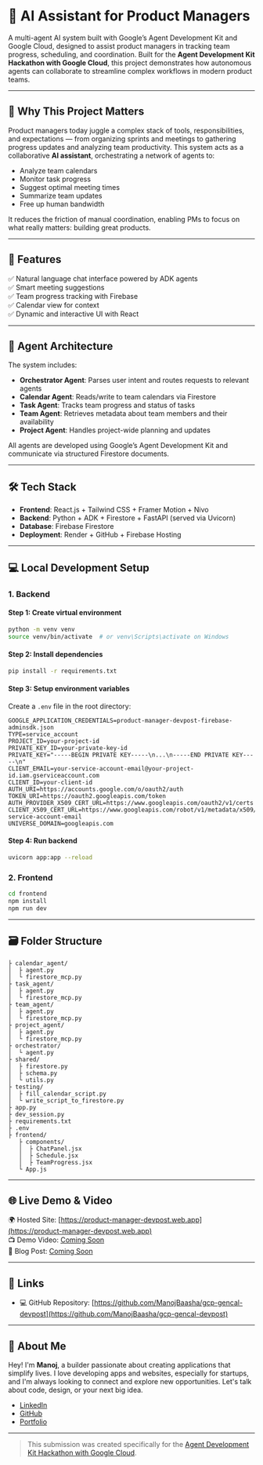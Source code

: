# 🧠 AI Assistant for Product Managers

A multi-agent AI system built with Google’s Agent Development Kit and Google Cloud, designed to assist product managers in tracking team progress, scheduling, and coordination. Built for the **Agent Development Kit Hackathon with Google Cloud**, this project demonstrates how autonomous agents can collaborate to streamline complex workflows in modern product teams.

---

## 🚀 Why This Project Matters

Product managers today juggle a complex stack of tools, responsibilities, and expectations — from organizing sprints and meetings to gathering progress updates and analyzing team productivity. This system acts as a collaborative **AI assistant**, orchestrating a network of agents to:

* Analyze team calendars
* Monitor task progress
* Suggest optimal meeting times
* Summarize team updates
* Free up human bandwidth

It reduces the friction of manual coordination, enabling PMs to focus on what really matters: building great products.

---

## 🧩 Features

✅ Natural language chat interface powered by ADK agents <br>
✅ Smart meeting suggestions<br>
✅ Team progress tracking with Firebase<br>
✅ Calendar view for context<br>
✅ Dynamic and interactive UI with React<br>

---

## 🧠 Agent Architecture

The system includes:

* **Orchestrator Agent**: Parses user intent and routes requests to relevant agents
* **Calendar Agent**: Reads/write to team calendars via Firestore
* **Task Agent**: Tracks team progress and status of tasks
* **Team Agent**: Retrieves metadata about team members and their availability
* **Project Agent**: Handles project-wide planning and updates

All agents are developed using Google’s Agent Development Kit and communicate via structured Firestore documents.

---

## 🛠️ Tech Stack

* **Frontend**: React.js + Tailwind CSS + Framer Motion + Nivo
* **Backend**: Python + ADK + Firestore + FastAPI (served via Uvicorn)
* **Database**: Firebase Firestore
* **Deployment**: Render + GitHub + Firebase Hosting

---

## 💻 Local Development Setup

### 1. Backend

#### Step 1: Create virtual environment

```bash
python -m venv venv
source venv/bin/activate  # or venv\Scripts\activate on Windows
```

#### Step 2: Install dependencies

```bash
pip install -r requirements.txt
```

#### Step 3: Setup environment variables

Create a `.env` file in the root directory:

```env
GOOGLE_APPLICATION_CREDENTIALS=product-manager-devpost-firebase-adminsdk.json
TYPE=service_account
PROJECT_ID=your-project-id
PRIVATE_KEY_ID=your-private-key-id
PRIVATE_KEY="-----BEGIN PRIVATE KEY-----\n...\n-----END PRIVATE KEY-----\n"
CLIENT_EMAIL=your-service-account-email@your-project-id.iam.gserviceaccount.com
CLIENT_ID=your-client-id
AUTH_URI=https://accounts.google.com/o/oauth2/auth
TOKEN_URI=https://oauth2.googleapis.com/token
AUTH_PROVIDER_X509_CERT_URL=https://www.googleapis.com/oauth2/v1/certs
CLIENT_X509_CERT_URL=https://www.googleapis.com/robot/v1/metadata/x509/your-service-account-email
UNIVERSE_DOMAIN=googleapis.com
```

#### Step 4: Run backend

```bash
uvicorn app:app --reload
```

### 2. Frontend

```bash
cd frontend
npm install
npm run dev
```

---

## 🗃️ Folder Structure

```
├ calendar_agent/
│  ├ agent.py
│  └ firestore_mcp.py
├ task_agent/
│  ├ agent.py
│  └ firestore_mcp.py
├ team_agent/
│  ├ agent.py
│  └ firestore_mcp.py
├ project_agent/
│  ├ agent.py
│  └ firestore_mcp.py
├ orchestrator/
│  └ agent.py
├ shared/
│  ├ firestore.py
│  ├ schema.py
│  └ utils.py
├ testing/
│  ├ fill_calendar_script.py
│  └ write_script_to_firestore.py
├ app.py
├ dev_session.py
├ requirements.txt
├ .env
├ frontend/
   ├ components/
   │  ├ ChatPanel.jsx
   │  ├ Schedule.jsx
   │  ├ TeamProgress.jsx
   └ App.js
```

---

## 🌐 Live Demo & Video

🌍 Hosted Site: [https://product-manager-devpost.web.app](https://product-manager-devpost.web.app) <br>
📺 Demo Video: [Coming Soon](#) <br>
📝 Blog Post: [Coming Soon](#) <br>

---

## 🔗 Links

* 💻 GitHub Repository: [https://github.com/ManojBaasha/gcp-gencal-devpost](https://github.com/ManojBaasha/gcp-gencal-devpost)

---

## 📎 About Me

Hey! I'm **Manoj**, a builder passionate about creating applications that simplify lives. I love developing apps and websites, especially for startups, and I'm always looking to connect and explore new opportunities. Let's talk about code, design, or your next big idea.

* [LinkedIn](https://www.linkedin.com/in/manojelango/)
* [GitHub](https://github.com/ManojBaasha)
* [Portfolio](https://therealmanoj.tech)

---

> This submission was created specifically for the [Agent Development Kit Hackathon with Google Cloud]([https://adk.devpost.com](https://googlecloudmultiagents.devpost.com/)).
